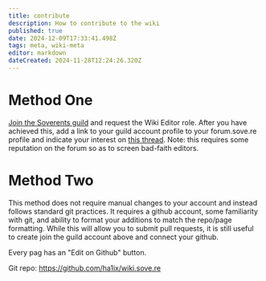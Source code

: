 ```yaml
---
title: contribute
description: How to contribute to the wiki
published: true
date: 2024-12-09T17:33:41.498Z
tags: meta, wiki-meta
editor: markdown
dateCreated: 2024-11-28T12:24:26.320Z
---
```


# Method One
[Join the Soverents guild](https://guild.xyz/soverents) and request the Wiki Editor role. After you have achieved this, add a link to your guild account profile to your forum.sove.re profile and indicate your interest on [this thread](https://forum.sove.re/forum/topic/4/request-editor-role). Note: this requires some reputation on the forum so as to screen bad-faith editors.

# Method Two
This method does not require manual changes to your account and instead follows standard git practices. It requires a github account, some familiarity with git, and ability to format your additions to match the repo/page formatting. While this will allow you to submit pull requests, it is still useful to create join the guild account above and connect your github.

Every pag has an "Edit on Github" button.

Git repo: https://github.com/ha1ix/wiki.sove.re